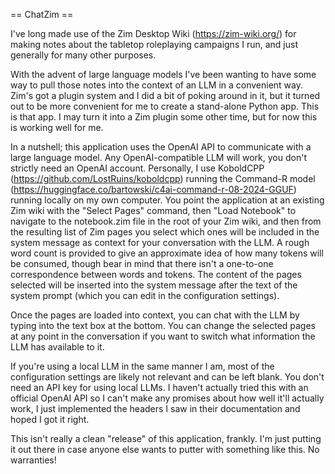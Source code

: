 == ChatZim ==

I've long made use of the Zim Desktop Wiki (https://zim-wiki.org/) for making notes about the tabletop roleplaying campaigns I run, and just generally for many other purposes.

With the advent of large language models I've been wanting to have some way to pull those notes into the context of an LLM in a convenient way. Zim's got a plugin system and I did a bit of poking around in it, but it turned out to be more convenient for me to create a stand-alone Python app. This is that app. I may turn it into a Zim plugin some other time, but for now this is working well for me.

In a nutshell; this application uses the OpenAI API to communicate with a large language model. Any OpenAI-compatible LLM will work, you don't strictly need an OpenAI account. Personally, I use KoboldCPP (https://github.com/LostRuins/koboldcpp) running the Command-R model (https://huggingface.co/bartowski/c4ai-command-r-08-2024-GGUF) running locally on my own computer. You point the application at an existing Zim wiki with the "Select Pages" command, then "Load Notebook" to navigate to the notebook.zim file in the root of your Zim wiki, and then from the resulting list of Zim pages you select which ones will be included in the system message as context for your conversation with the LLM. A rough word count is provided to give an approximate idea of how many tokens will be consumed, though bear in mind that there isn't a one-to-one correspondence between words and tokens. The content of the pages selected will be inserted into the system message after the text of the system prompt (which you can edit in the configuration settings).

Once the pages are loaded into context, you can chat with the LLM by typing into the text box at the bottom. You can change the selected pages at any point in the conversation if you want to switch what information the LLM has available to it.

If you're using a local LLM in the same manner I am, most of the configuration settings are likely not relevant and can be left blank. You don't need an API key for using local LLMs. I haven't actually tried this with an official OpenAI API so I can't make any promises about how well it'll actually work, I just implemented the headers I saw in their documentation and hoped I got it right.

This isn't really a clean "release" of this application, frankly. I'm just putting it out there in case anyone else wants to putter with something like this. No warranties!